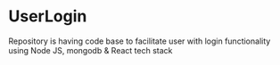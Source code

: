 # UserLogin
Repository is having code base to facilitate user with login functionality using Node JS, mongodb &amp; React tech stack
